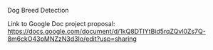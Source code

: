Dog Breed Detection

Link to Google Doc project proposal: https://docs.google.com/document/d/1kQ8DTIYtBid5rqZQvl0Zs7Q-8m6ckO43pMNZzN3d3Io/edit?usp=sharing
